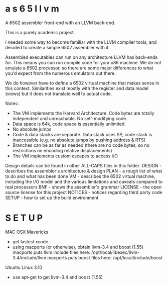 a s 6 5 l l v m
===============

A 6502 assembler front-end with an LLVM back-end.

This is a purely academic project.

I needed some way to become familiar with the LLVM compiler tools, and decided 
 to create a simple 6502 assembler with it.

Assembled executables can run on any architecture LLVM has back-ends for. This
 means you can run compile code for your x86 machine. We do not emulate a 6502
 processor, so there are some major differences to what you'd expect from the
 numerous emulators out there.

We do however have to define a 6502 virtual machine that makes sense in this
 context. Similarities exist mostly with the register and data model (views)
 but it does not translate well to actual code.

Notes:
 - The VM implements the Harvard Architecture. Code bytes are totally 
   independent and unreachable. No self-modifying code.
 - Data space is 64k, code space is essentially unlimited.
 - No absolute jumps
 - Code & data stacks are separate. Data stack uses SP, code stack is 
   inaccessible (e.g. no absolute jumps by pushing address & RTS)
 - Branches can be as far as needed (there are no code bytes, so no restrictions
   on encoding relative displacements)
 - The VM implements custom escapes to access I/O

Design details can be found in other ALL-CAPS files in this folder:
 DESIGN  - describes the assembler's architecture & design
 PLAN    - a rough list of what to do and what has been done
 VM      - describes the 6502 virtual machine, including the I/O model and
           the various limitations and caveats compared to real processors
 BNF     - shows the assembler's grammar
 LICENSE - the open source license for this project
 NOTICES - notices regarding third party code
 SETUP   - how to set up the build environment


S E T U P
=========

MAC OSX Mavericks

- get lastest xcode
- using macports (or otherwise), obtain llvm-3.4 and boost (1.55)
  macports puts llvm include files here: /opt/local/libexec/llvm-3.4/include/llvm
  macports puts boost files here:  /opt/local/include/boost

Ubuntu Linux 3.10

- use apt-get to get llvm-3.4 and boost (1.55)

